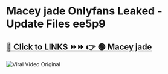 
 # Macey jade Onlyfans Leaked - Update Files ee5p9

## <h2><a href="https://clipsfans.com/Macey_jade&ref=git">🔗 Click to LINKS ⏩⏩ 👉 🟢 Macey jade </a></h2>

<a href="https://clipsfans.com/Macey_jade&ref=git" rel="nofollow" data-target="animated-image.originalLink"><img src="https://i.ibb.co.com/xMMVF88/686577567.gif" alt="Viral Video Original" style="max-width: 100%; display: inline-block;" data-target="animated-image.originalImage"></a>

